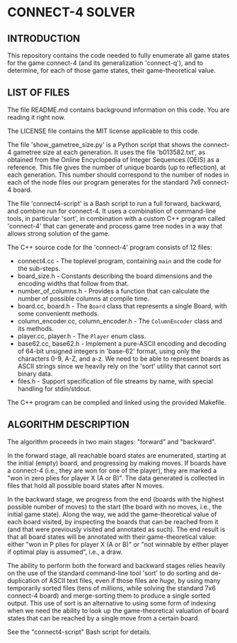 
CONNECT-4 SOLVER
================

INTRODUCTION
------------

This repository contains the code needed to fully enumerate all game states for
the game connect-4 (and its generalization 'connect-q'), and to determine, for
each of those game states, their game-theoretical value.

LIST OF FILES
-------------

The file README.md contains background information on this code.
You are reading it right now.

The LICENSE file contains the MIT license applicable to this code.

The file 'show_gametree_size.py' is a Python script that shows the connect-4
gametree size at each generation. It uses the file 'b013582.txt', as obtained
from the Online Encyclopedia of Integer Sequences (OEIS) as a reference.
This file gives the number of unique boards (up to reflection), at each
generation. This number should correspond to the number of nodes in each of
the node files our program generates for the standard 7x6 connect-4 board.

The file 'connect4-script' is a Bash script to run a full forward, backward,
and combine run for connect-4. It uses a combination of command-line tools,
in particular 'sort', in combination with a custom C++ program called
'connect-4' that can generate and process game tree nodes in a way that
allows strong solution of the game.

The C++ source code for the 'connect-4' program consists of 12 files:

* connect4.cc - The toplevel program, containing `main` and the code for the sub-steps.
* board_size.h - Constants describing the board dimensions and the encoding widths that follow from that.
* number_of_columns.h - Provides a function that can calculate the number of possible columns at compile time.
* board.cc, board.h - The `Board` class that represents a single Board, with some convenientt methods.
* column_encoder.cc, column_encoder.h - The `ColumnEncoder` class and its methods.
* player.cc, player.h - The `Player` enum class.
* base62.cc, base62.h - Implement a pure-ASCII encoding and decoding of 64-bit unsigned integers in 'base-62' format, using only the characters 0-9, A-Z, and a-z. We need to be able to represent boards as ASCII strings since we heavily rely on the 'sort' utility that cannot sort binary data.
* files.h - Support specification of file streams by name, with special handling for stdin/stdout.

The C++ program can be compiled and linked using the provided Makefile.

ALGORITHM DESCRIPTION
---------------------

The algorithm proceeds in two main stages: "forward" and "backward".

In the forward stage, all reachable board states are enumerated, starting at
the initial (empty) board, and progressing by making moves. If boards have a
connect-4 (i.e., they are won for one of the player), they are marked a "won
in zero plies for player X (A or B)". The data generated is collected in files
that hold all possible board states after N moves.

In the backward stage, we progress from the end (boards with the highest
possible  number of moves) to the start (the board with no moves, i.e., the
initial game state). Along the way, we add the game-theoretical value of each
board visited, by inspecting the boards that can be reached from it (and that
were previously visited and annotated as such). The end result is that all
board states will be annotated with their game-theoretical value: either "won
in P plies for player X (A or B)" or "not winnable by either player if optimal
play is assumed", i.e., a draw.

The ability to perform both the forward and backward stages relies heavily on
the use of the standard command-line tool 'sort' to do sorting and
de-duplication of ASCII text files, even if those files are *huge*, by using
many temporarily sorted files (tens of millions, while solving the standard
7x6 connect-4 board) and merge-sorting them to produce a single sorted output.
This use of sort is an alternative to using some form of indexing when we need
the ability to look up the game-theoretical valuation of board states that can
be reached by a single move from a certain board.

See the "connect4-script" Bash script for details.

